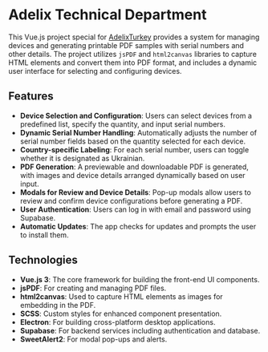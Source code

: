 
# Adelix Technical Department

This Vue.js project special for [AdelixTurkey](https://www.adelixturkiye.com/) provides a system for managing devices and generating printable PDF samples with serial numbers and other details. The project utilizes `jsPDF` and `html2canvas` libraries to capture HTML elements and convert them into PDF format, and includes a dynamic user interface for selecting and configuring devices.

## Features

- **Device Selection and Configuration**: Users can select devices from a predefined list, specify the quantity, and input serial numbers.
- **Dynamic Serial Number Handling**: Automatically adjusts the number of serial number fields based on the quantity selected for each device.
- **Country-specific Labeling**: For each serial number, users can toggle whether it is designated as Ukrainian.
- **PDF Generation**: A previewable and downloadable PDF is generated, with images and device details arranged dynamically based on user input.
- **Modals for Review and Device Details**: Pop-up modals allow users to review and confirm device configurations before generating a PDF.
- **User Authentication**: Users can log in with email and password using Supabase.
- **Automatic Updates**: The app checks for updates and prompts the user to install them.

## Technologies

- **Vue.js 3**: The core framework for building the front-end UI components.
- **jsPDF**: For creating and managing PDF files.
- **html2canvas**: Used to capture HTML elements as images for embedding in the PDF.
- **SCSS**: Custom styles for enhanced component presentation.
- **Electron**: For building cross-platform desktop applications.
- **Supabase**: For backend services including authentication and database.
- **SweetAlert2**: For modal pop-ups and alerts.